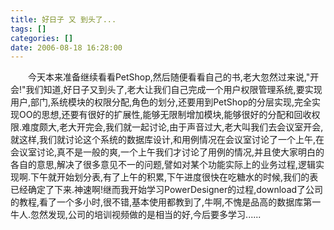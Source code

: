 ```yaml
---
title: 好日子 又 到头了...
tags: []
categories: []
date: 2006-08-18 16:28:00 
---
```



&emsp;&emsp;今天本来准备继续看看PetShop,然后随便看看自己的书,老大忽然过来说,"开会!"我们知道,好日子又到头了,老大让我们自己完成一个用户权限管理系统,要实现用户,部门,系统模块的权限分配,角色的划分,还要用到PetShop的分层实现,完全实现OO的思想,还要有很好的扩展性,能够无限制增加模块,能够很好的分配和回收权限.难度颇大,老大开完会,我们就一起讨论,由于声音过大,老大叫我们去会议室开会,就这样,我们就讨论这个系统的数据库设计,和用例情况在会议室讨论了一个上午,在会议室讨论,真不是一般的爽,一个上午我们才讨论了用例的情况,并且使大家明白的各自的意思,解决了很多意见不一的问题,譬如对某个功能实际上的业务过程,逻辑实现啊.下午就开始划分表,有了上午的积累,下午进度很快在吃糖水的时候,我们的表已经确定了下来.神速啊!继而我开始学习PowerDesigner的过程,download了公司的教程,看了一个多小时,很不错,基本使用都教到了,牛啊,不愧是品高的数据库第一牛人.忽然发现,公司的培训视频做的是相当的好,今后要多学习......